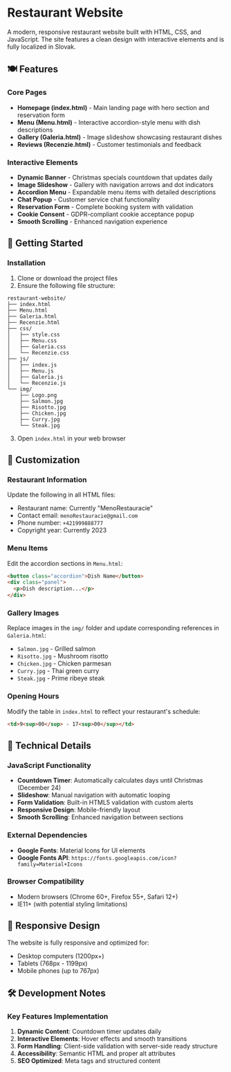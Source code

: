 # Restaurant Website

A modern, responsive restaurant website built with HTML, CSS, and JavaScript. The site features a clean design with interactive elements and is fully localized in Slovak.

## 🍽️ Features

### Core Pages
- **Homepage (index.html)** - Main landing page with hero section and reservation form
- **Menu (Menu.html)** - Interactive accordion-style menu with dish descriptions
- **Gallery (Galeria.html)** - Image slideshow showcasing restaurant dishes
- **Reviews (Recenzie.html)** - Customer testimonials and feedback

### Interactive Elements
- **Dynamic Banner** - Christmas specials countdown that updates daily
- **Image Slideshow** - Gallery with navigation arrows and dot indicators
- **Accordion Menu** - Expandable menu items with detailed descriptions
- **Chat Popup** - Customer service chat functionality
- **Reservation Form** - Complete booking system with validation
- **Cookie Consent** - GDPR-compliant cookie acceptance popup
- **Smooth Scrolling** - Enhanced navigation experience

## 🚀 Getting Started

### Installation
1. Clone or download the project files
2. Ensure the following file structure:
```
restaurant-website/
├── index.html
├── Menu.html
├── Galeria.html
├── Recenzie.html
├── css/
│   ├── style.css
│   ├── Menu.css
│   ├── Galeria.css
│   └── Recenzie.css
├── js/
│   ├── index.js
│   ├── Menu.js
│   ├── Galeria.js
│   └── Recenzie.js
└── img/
    ├── Logo.png
    ├── Salmon.jpg
    ├── Risotto.jpg
    ├── Chicken.jpg
    ├── Curry.jpg
    └── Steak.jpg
```

3. Open `index.html` in your web browser

## 🎨 Customization

### Restaurant Information
Update the following in all HTML files:
- Restaurant name: Currently "MenoRestauracie"
- Contact email: `menoRestauracie@gmail.com`
- Phone number: `+421999888777`
- Copyright year: Currently 2023

### Menu Items
Edit the accordion sections in `Menu.html`:
```html
<button class="accordion">Dish Name</button>
<div class="panel">
  <p>Dish description...</p>
</div>
```

### Gallery Images
Replace images in the `img/` folder and update corresponding references in `Galeria.html`:
- `Salmon.jpg` - Grilled salmon
- `Risotto.jpg` - Mushroom risotto
- `Chicken.jpg` - Chicken parmesan
- `Curry.jpg` - Thai green curry
- `Steak.jpg` - Prime ribeye steak

### Opening Hours
Modify the table in `index.html` to reflect your restaurant's schedule:
```html
<td>9<sup>00</sup> - 17<sup>00</sup></td>
```

## 🔧 Technical Details

### JavaScript Functionality
- **Countdown Timer**: Automatically calculates days until Christmas (December 24)
- **Slideshow**: Manual navigation with automatic looping
- **Form Validation**: Built-in HTML5 validation with custom alerts
- **Responsive Design**: Mobile-friendly layout
- **Smooth Scrolling**: Enhanced navigation between sections

### External Dependencies
- **Google Fonts**: Material Icons for UI elements
- **Google Fonts API**: `https://fonts.googleapis.com/icon?family=Material+Icons`

### Browser Compatibility
- Modern browsers (Chrome 60+, Firefox 55+, Safari 12+)
- IE11+ (with potential styling limitations)

## 📱 Responsive Design

The website is fully responsive and optimized for:
- Desktop computers (1200px+)
- Tablets (768px - 1199px)
- Mobile phones (up to 767px)

## 🛠️ Development Notes

### Key Features Implementation
1. **Dynamic Content**: Countdown timer updates daily
2. **Interactive Elements**: Hover effects and smooth transitions
3. **Form Handling**: Client-side validation with server-side ready structure
4. **Accessibility**: Semantic HTML and proper alt attributes
5. **SEO Optimized**: Meta tags and structured content
